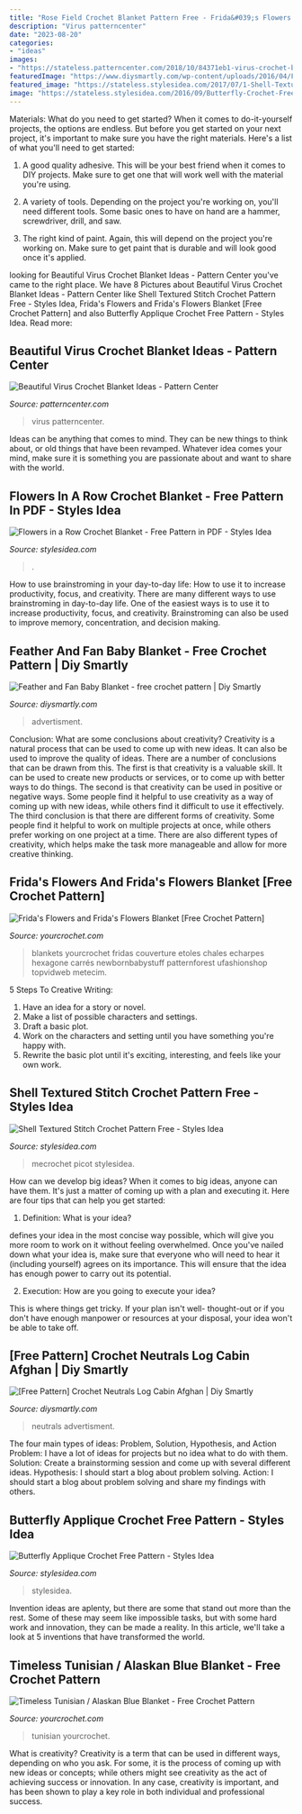 ```yaml
---
title: "Rose Field Crochet Blanket Pattern Free - Frida&#039;s Flowers And Frida&#039;s Flowers Blanket [free Crochet Pattern]"
description: "Virus patterncenter"
date: "2023-08-20"
categories:
- "ideas"
images:
- "https://stateless.patterncenter.com/2018/10/84371eb1-virus-crochet-blanket-ideas--768x553.jpg"
featuredImage: "https://www.diysmartly.com/wp-content/uploads/2016/04/FEATHER-AND-FAN-BABY-BLANKET.jpg"
featured_image: "https://stateless.stylesidea.com/2017/07/1-Shell-Textured-Crochet-Stitch-free-apttern-1024x756.jpg"
image: "https://stateless.stylesidea.com/2016/09/Butterfly-Crochet-Free-Pattern-2.jpg"
---
```



Materials: What do you need to get started?
When it comes to do-it-yourself projects, the options are endless. But before you get started on your next project, it's important to make sure you have the right materials. Here's a list of what you'll need to get started:
1. A good quality adhesive. This will be your best friend when it comes to DIY projects. Make sure to get one that will work well with the material you're using.

2. A variety of tools. Depending on the project you're working on, you'll need different tools. Some basic ones to have on hand are a hammer, screwdriver, drill, and saw.

3. The right kind of paint. Again, this will depend on the project you're working on. Make sure to get paint that is durable and will look good once it's applied.


	

		
looking for Beautiful Virus Crochet Blanket Ideas - Pattern Center you've came to the right place. We have 8 Pictures about Beautiful Virus Crochet Blanket Ideas - Pattern Center like Shell Textured Stitch Crochet Pattern Free - Styles Idea, Frida&#039;s Flowers and Frida&#039;s Flowers Blanket [Free Crochet Pattern] and also Butterfly Applique Crochet Free Pattern - Styles Idea. Read more:
		
    
## Beautiful Virus Crochet Blanket Ideas - Pattern Center

<img loading=lazy src="https://stateless.patterncenter.com/2018/10/84371eb1-virus-crochet-blanket-ideas--768x553.jpg" onerror="this.onerror=null;this.src='https://tse3.mm.bing.net/th?id=OIP.Nqjr4XxPfHANWSWeBtugzwHaFV&amp;pid=15.1';" alt="Beautiful Virus Crochet Blanket Ideas - Pattern Center">

_Source: patterncenter.com_

>virus patterncenter. 

	

Ideas can be anything that comes to mind. They can be new things to think about, or old things that have been revamped. Whatever idea comes your mind, make sure it is something you are passionate about and want to share with the world.

    
## Flowers In A Row Crochet Blanket - Free Pattern In PDF - Styles Idea

<img loading=lazy src="https://stateless.stylesidea.com/2017/12/1-flowers-in-a-row-crochet-blanket-free-pattern-in-pdf.jpg" onerror="this.onerror=null;this.src='https://tse2.mm.bing.net/th?id=OIP.ybWgfqSmSj8_9QrF3Vfm2gHaDs&amp;pid=15.1';" alt="Flowers in a Row Crochet Blanket - Free Pattern in PDF - Styles Idea">

_Source: stylesidea.com_

>. 

	

How to use brainstroming in your day-to-day life: How to use it to increase productivity, focus, and creativity.
There are many different ways to use brainstroming in day-to-day life. One of the easiest ways is to use it to increase productivity, focus, and creativity. Brainstroming can also be used to improve memory, concentration, and decision making.

    
## Feather And Fan Baby Blanket - Free Crochet Pattern | Diy Smartly

<img loading=lazy src="https://www.diysmartly.com/wp-content/uploads/2016/04/FEATHER-AND-FAN-BABY-BLANKET.jpg" onerror="this.onerror=null;this.src='https://tse4.mm.bing.net/th?id=OIP.LtDQFDmrlf8tzsLjp4A-XgHaD_&amp;pid=15.1';" alt="Feather and Fan Baby Blanket - free crochet pattern | Diy Smartly">

_Source: diysmartly.com_

>advertisment. 

	

Conclusion: What are some conclusions about creativity?
Creativity is a natural process that can be used to come up with new ideas. It can also be used to improve the quality of ideas. There are a number of conclusions that can be drawn from this. The first is that creativity is a valuable skill. It can be used to create new products or services, or to come up with better ways to do things. The second is that creativity can be used in positive or negative ways. Some people find it helpful to use creativity as a way of coming up with new ideas, while others find it difficult to use it effectively. The third conclusion is that there are different forms of creativity. Some people find it helpful to work on multiple projects at once, while others prefer working on one project at a time. There are also different types of creativity, which helps make the task more manageable and allow for more creative thinking.

    
## Frida&#039;s Flowers And Frida&#039;s Flowers Blanket [Free Crochet Pattern]

<img loading=lazy src="https://stateless.yourcrochet.com/2018/02/0-0-fridas-flower-blanket-free-crochet-pattern-512x1024.jpg" onerror="this.onerror=null;this.src='https://tse4.mm.bing.net/th?id=OIP.ViWHfrH2sIjxJkNZK_TqFgHaO0&amp;pid=15.1';" alt="Frida&#039;s Flowers and Frida&#039;s Flowers Blanket [Free Crochet Pattern]">

_Source: yourcrochet.com_

>blankets yourcrochet fridas couverture etoles chales echarpes hexagone carrés newbornbabystuff patternforest ufashionshop topvidweb metecim. 

	

5 Steps To Creative Writing:
1. Have an idea for a story or novel.
2. Make a list of possible characters and settings.
3. Draft a basic plot.
4. Work on the characters and setting until you have something you're happy with.
5. Rewrite the basic plot until it's exciting, interesting, and feels like your own work.

    
## Shell Textured Stitch Crochet Pattern Free - Styles Idea

<img loading=lazy src="https://stateless.stylesidea.com/2017/07/1-Shell-Textured-Crochet-Stitch-free-apttern-1024x756.jpg" onerror="this.onerror=null;this.src='https://tse4.mm.bing.net/th?id=OIP.xb0d6vjDcg2J65ep61Qw0wHaFd&amp;pid=15.1';" alt="Shell Textured Stitch Crochet Pattern Free - Styles Idea">

_Source: stylesidea.com_

>mecrochet picot stylesidea. 

	

How can we develop big ideas?
When it comes to big ideas, anyone can have them. It's just a matter of coming up with a plan and executing it. Here are four tips that can help you get started:
1. Definition: What is your idea?

 defines your idea in the most concise way possible, which will give you more room to work on it without feeling overwhelmed. Once you've nailed down what your idea is, make sure that everyone who will need to hear it (including yourself) agrees on its importance. This will ensure that the idea has enough power to carry out its potential.

2. Execution: How are you going to execute your idea?

This is where things get tricky. If your plan isn't well- thought-out or if you don't have enough manpower or resources at your disposal, your idea won't be able to take off.

    
## [Free Pattern] Crochet Neutrals Log Cabin Afghan | Diy Smartly

<img loading=lazy src="https://www.diysmartly.com/wp-content/uploads/2016/11/collage-afghan-1024x594.jpg" onerror="this.onerror=null;this.src='https://tse1.mm.bing.net/th?id=OIP.OcTJi9MVRbWZyNuUFmxRbgHaES&amp;pid=15.1';" alt="[Free Pattern] Crochet Neutrals Log Cabin Afghan | Diy Smartly">

_Source: diysmartly.com_

>neutrals advertisment. 

	

The four main types of ideas: Problem, Solution, Hypothesis, and Action
Problem: I have a lot of ideas for projects but no idea what to do with them.
Solution: Create a brainstorming session and come up with several different ideas.
Hypothesis: I should start a blog about problem solving.
Action: I should start a blog about problem solving and share my findings with others.

    
## Butterfly Applique Crochet Free Pattern - Styles Idea

<img loading=lazy src="https://stateless.stylesidea.com/2016/09/Butterfly-Crochet-Free-Pattern-2.jpg" onerror="this.onerror=null;this.src='https://tse2.mm.bing.net/th?id=OIP.PeG30oWFkYN4wXI9iwlkngHaD-&amp;pid=15.1';" alt="Butterfly Applique Crochet Free Pattern - Styles Idea">

_Source: stylesidea.com_

>stylesidea. 

	

Invention ideas are aplenty, but there are some that stand out more than the rest. Some of these may seem like impossible tasks, but with some hard work and innovation, they can be made a reality. In this article, we'll take a look at 5 inventions that have transformed the world.

    
## Timeless Tunisian / Alaskan Blue Blanket - Free Crochet Pattern

<img loading=lazy src="https://stateless.yourcrochet.com/2017/10/Alaskian-Blue-Timeless-Tunisian-Blanket-Free-Crochet-Pattern-649x1024.jpg" onerror="this.onerror=null;this.src='https://tse2.mm.bing.net/th?id=OIP._3F1bXit_q11NB8leO8KbAHaLr&amp;pid=15.1';" alt="Timeless Tunisian / Alaskan Blue Blanket - Free Crochet Pattern">

_Source: yourcrochet.com_

>tunisian yourcrochet. 

	

What is creativity?
Creativity is a term that can be used in different ways, depending on who you ask. For some, it is the process of coming up with new ideas or concepts; while others might see creativity as the act of achieving success or innovation. In any case, creativity is important, and has been shown to play a key role in both individual and professional success.

